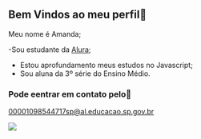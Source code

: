 ## Bem Vindos ao meu perfil💟

Meu nome é Amanda;

-Sou estudante da [Alura](https://www.alura.com.br/);
- Estou aprofundamento meus estudos no Javascript;
- Sou aluna da 3º série do Ensino Médio.

### Pode eentrar em contato pelo📧

00001098544717sp@al.educacao.sp.gov.br

![](https://media1.tenor.com/m/xgHxuSdZeA4AAAAC/flower-rose.gif)



  
